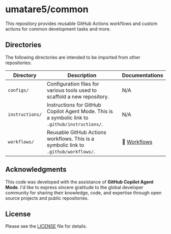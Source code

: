 # umatare5/common

This repository provides reusable GitHub Actions workflows and custom actions for common development tasks and more.

## Directories

The following directories are intended to be imported from other repositories:

| Directory       | Description                                                                                     | Documentations                           |
| --------------- | ----------------------------------------------------------------------------------------------- | ---------------------------------------- |
| `configs/`      | Configuration files for various tools used to scaffold a new repository.                        | N/A                                      |
| `instructions/` | Instructions for GitHub Copilot Agent Mode. This is a symbolic link to `.github/instructions/`. | N/A                                      |
| `workflows/`    | Reusable GitHub Actions workflows. This is a symbolic link to `.github/workflows/`.             | 📖 [Workflows](docs/workflows/README.md) |

## Acknowledgments

This code was developed with the assistance of **GitHub Copilot Agent Mode**. I'd like to express sincere gratitude to the global developer community for sharing their knowledge, code, and expertise through open source projects and public repositories.

## License

Please see the [LICENSE](./LICENSE) file for details.
